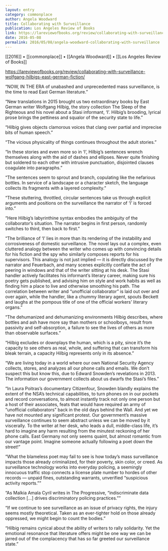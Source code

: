 ```yaml
---
layout: entry
category: commonplace
author: Angela Woodward
title: Collaborating with Surveillance
publication: Los Angeles Review of Books
link: https://lareviewofbooks.org/review/collaborating-with-surveillance-wolfgang-hilbigs-east-german-fiction/
date: 2016-05-08
permalink: 2016/05/08/angela-woodward-collaborating-with-surveillance
---
```


[[2016]] • [[commonplace]] • [[Angela Woodward]] • [[Los Angeles Review of Books]]

https://lareviewofbooks.org/review/collaborating-with-surveillance-wolfgang-hilbigs-east-german-fiction/

“NOW, IN THE ERA of unabashed and unprecedented mass surveillance, is the time to read East German literature.”

“New translations in 2015 brought us two extraordinary books by East German writer Wolfgang Hilbig, the story collection The Sleep of the Righteous and his novel about a Stasi informant, ‘I’. Hilbig’s brooding, lyrical prose brings the pettiness and squalor of the security state to life.”

“Hilbig gives objects clamorous voices that clang over partial and imprecise bits of human speech.”

“The vicious physicality of things continues throughout the adult stories.”

“In these stories and even more so in ‘I’, Hilbig’s sentences wrench themselves along with the aid of dashes and ellipses. Never quite finishing but soldered to each other with intrusive punctuation, disjointed clauses coagulate into paragraphs.”

“The sentences seem to sprout and branch, copulating like the nefarious bottles. In service of a landscape or a character sketch, the language collects its fragments with a layered complexity.”

“These stuttering, throttled, circular sentences take us through explicit arguments and positions on the surveillance the narrator of ‘I’ is forced into.”

“Here Hilbig’s labyrinthine syntax embodies the ambiguity of the collaborator’s situation. The narrator begins in first person, randomly switches to third, then back to first.”

“The brilliance of ‘I’ lies in more than its rendering of the instability and corrosiveness of domestic surveillance. The novel lays out a complex, even cluttered analogy between the writer who comes up with convincing details for his fiction and the spy who similarly composes reports for his supervisors. This analogy is not just implied — it is directly discussed by the narrator and Feuerbach, and many scenes explicitly conflate the act of peering in windows and that of the writer sitting at his desk. The Stasi handler actively facilitates his informant’s literary career, making sure his poetry gets published, and advising him on style and work habits as well as finding him a place to live and otherwise smoothing his path. The correlation between writer and “unofficial collaborator” is laid out over and over again, while the handler, like a chummy literary agent, spouts Beckett and laughs at the pompous title of one of the official workers’ literary organs.”

“The dehumanized and dehumanizing environments Hilbig describes, where bottles and ash have more say than mothers or schoolboys, result from passivity and self-absorption, a failure to see the lives of others as more than observable surfaces.”

“Hilbig excludes or downplays the human, which is a pity, since it’s the capacity to see others as real, whole, and suffering that can transform his bleak terrain, a capacity Hilbig represents only in its absence.”

“We are living today in a world where our own National Security Agency collects, stores, and analyzes all our phone calls and emails. We don’t suspect this but know this, due to Edward Snowden’s revelations in 2013. The information our government collects about us dwarfs the Stasi’s files.”

“In Laura Poitras’s documentary Citizenfour, Snowden blandly explains the extent of the NSA’s technical capabilities, to turn phones on in our pockets and record conversations, to almost instantly track not only one person but a host of their associates, feats that would have required an army of “unofficial collaborators” back in the old days behind the Wall. And yet we have not mounted any significant protest. Our government’s massive surveillance continues to seem abstract unless we can be moved by it viscerally. To the writer at her desk, who leads a dull, middle-class life, it’s hard to imagine any harm resulting from the minutest reckoning of her phone calls. East Germany not only seems quaint, but almost romantic from our vantage point. Imagine someone actually following a poet down the street!”

“What the blameless poet may fail to see is how today’s mass surveillance impacts those already criminalized, for their poverty, skin color, or creed. As surveillance technology works into everyday policing, a seemingly innocuous traffic stop connects a license plate number to hordes of other records — unpaid fines, outstanding warrants, unverified “suspicious activity reports.””

“As Malkia Amala Cyril writes in The Progressive, “indiscriminate data collection […] drives discriminatory policing practices.””

“If we continue to see surveillance as an issue of privacy rights, the injury seems mostly theoretical. Taken as an ever-tighter hold on those already oppressed, we might begin to count the bodies.”

“Hilbig remains cynical about the ability of writers to rally solidarity. Yet the emotional resonance that literature offers might be one way we can be jarred out of the complacency that has so far greeted our surveillance state.”
